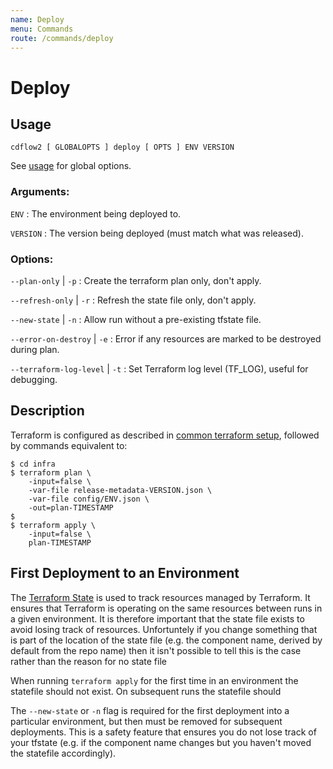 ```yaml
---
name: Deploy
menu: Commands
route: /commands/deploy
---
```


# Deploy

## Usage

`cdflow2 [ GLOBALOPTS ] deploy [ OPTS ] ENV VERSION`

See [usage](./usage) for global options.

### Arguments:

`ENV`
: The environment being deployed to.

`VERSION`
: The version being deployed (must match what was released).

### Options:

`--plan-only` | `-p`
: Create the terraform plan only, don't apply.

`--refresh-only` | `-r`
: Refresh the state file only, don't apply.

`--new-state` | `-n`
: Allow run without a pre-existing tfstate file.

`--error-on-destroy` | `-e`
: Error if any resources are marked to be destroyed during plan.

`--terraform-log-level` | `-t`
: Set Terraform log level (TF_LOG), useful for debugging.

## Description

Terraform is configured as described in [common terraform setup](common-terraform-setup), followed by commands
equivalent to:

```shell-session
$ cd infra
$ terraform plan \
    -input=false \
    -var-file release-metadata-VERSION.json \
    -var-file config/ENV.json \
    -out=plan-TIMESTAMP
$ 
$ terraform apply \
    -input=false \
    plan-TIMESTAMP
```

## First Deployment to an Environment

The [Terraform State](https://www.terraform.io/docs/language/state/index.html) is used to track
resources managed by Terraform. It ensures that Terraform is operating on the same resources between
runs in a given environment. It is therefore important that the state file exists to avoid losing
track of resources. Unfortuntely if you change something that is part of the location of the state
file (e.g. the component name, derived by default from the repo name) then it isn't possible to tell
this is the case rather than the reason for no state file 

When running `terraform apply` for the first time in an environment
 the statefile should not exist. On
subsequent runs the statefile should

The `--new-state` or `-n` flag is required for the first deployment into a particular
environment, but then must be removed for subsequent deployments. This is a safety
feature that ensures you do not lose track of your tfstate (e.g. if the component name
changes but you haven't moved the statefile accordingly).
